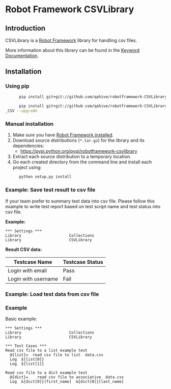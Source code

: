 # Robot Framework CSVLibrary
## Introduction
CSVLibrary is a [Robot Framework](http://robotframework.org/) library for handling csv files.

More information about this library can be found in the [Keyword Documentation](https://rawgit.com/s4int/robotframework-CSVLibrary/master/doc/CSVLibrary.html).

## Installation
### Using pip
```bash
      pip install git+git://github.com/qahive/robotframework-CSVLibrary.git --upgrade
      
      pip install git+git://github.com/qahive/robotframework-CSVLibrary.git@Read_and_Write_test_result_into
_CSV --upgrade
```

### Manual installation
1. Make sure you have [Robot Framework installed](http://code.google.com/p/robotframework/wiki/Installation).
2. Download source distributions (`*.tar.gz`) for the library and its dependencies:
      - https://pypi.python.org/pypi/robotframework-csvlibrary
3. Extract each source distribution to a temporary location.
4. Go each created directory from the command line and install each project using:

```bash
      python setup.py install
```

### Example: Save test result to csv file
If your team prefer to summary test data into csv file. 
Please follow this example to write test report based on test script name and test status into csv file.

**Example:** 
```robotframework
*** Settings ***
Library                     Collections
Library                     CSVLibrary

```

**Result CSV data:**

| Testcase Name       | Testcase Status |
| ------------------- | --------------- |
| Login with email    | Pass            |
| Login with username | Fail            |

### Example: Load test data from csv file




### Example

Basic example:
```robotframework
*** Settings ***
Library                     Collections
Library                     CSVLibrary
    
*** Test Cases ***
Read csv file to a list example test
  @{list}=  read csv file to list  data.csv
  Log  ${list[0]}
  Log  ${list[1]}

Read csv file to a dict example test
  @{dict}=    read csv file to associative  data.csv
  Log  &{dict[0]}[first_name]  &{dict[0]}[last_name]
```
